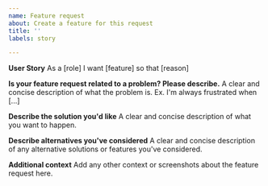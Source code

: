 ```yaml
---
name: Feature request
about: Create a feature for this request
title: ''
labels: story

---
```


**User Story**
As a [role] I want [feature] so that [reason]

**Is your feature request related to a problem? Please describe.**
A clear and concise description of what the problem is. Ex. I'm always frustrated when [...]

**Describe the solution you'd like**
A clear and concise description of what you want to happen.

**Describe alternatives you've considered**
A clear and concise description of any alternative solutions or features you've considered.

**Additional context**
Add any other context or screenshots about the feature request here.